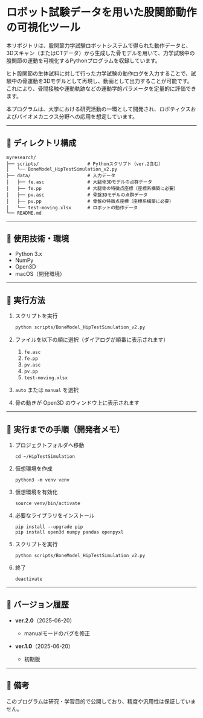 # ロボット試験データを用いた股関節動作の可視化ツール

本リポジトリは、股関節力学試験ロボットシステムで得られた動作データと、3Dスキャン（またはCTデータ）から生成した骨モデルを用いて、力学試験中の股関節の運動を可視化するPythonプログラムを収録しています。

ヒト股関節の生体試料に対して行った力学試験の動作ログを入力することで、試験中の骨運動を3Dモデルとして再現し、動画として出力することが可能です。  
これにより、骨間接触や運動軌跡などの運動学的パラメータを定量的に評価できます。

本プログラムは、大学における研究活動の一環として開発され、ロボティクスおよびバイオメカニクス分野への応用を想定しています。

---

## 📁 ディレクトリ構成

```
myresearch/
├── scripts/                  # Pythonスクリプト（ver.2含む）
│   └── BoneModel_HipTestSimulation_v2.py
├── data/                     # 入力データ
│   ├── fe.asc                # 大腿骨3Dモデルの点群データ
│   ├── fe.pp                 # 大腿骨の特徴点座標（座標系構築に必要）
│   ├── pv.asc                # 骨盤3Dモデルの点群データ
│   ├── pv.pp                 # 骨盤の特徴点座標（座標系構築に必要）
│   └── test-moving.xlsx      # ロボットの動作データ
└── README.md
```

---

## 🧪 使用技術・環境

- Python 3.x  
- NumPy  
- Open3D  
- macOS（開発環境）

---

## 🚀 実行方法

1. スクリプトを実行  
   ```bash
   python scripts/BoneModel_HipTestSimulation_v2.py
   ```

2. ファイルを以下の順に選択（ダイアログが順番に表示されます）  
   1. `fe.asc`  
   2. `fe.pp`  
   3. `pv.asc`  
   4. `pv.pp`  
   5. `test-moving.xlsx`

3. `auto` または `manual` を選択  
4. 骨の動きが Open3D のウィンドウ上に表示されます

---

## 🧾 実行までの手順（開発者メモ）

1. プロジェクトフォルダへ移動  
   ```
   cd ~/HipTestSimulation
   ```

2. 仮想環境を作成  
   ```
   python3 -m venv venv
   ```

3. 仮想環境を有効化  
   ```
   source venv/bin/activate
   ```

4. 必要なライブラリをインストール  
   ```
   pip install --upgrade pip
   pip install open3d numpy pandas openpyxl
   ```

5. スクリプトを実行  
   ```
   python scripts/BoneModel_HipTestSimulation_v2.py
   ```

6. 終了  
   ```
   deactivate
   ```

---

## 📝 バージョン履歴

- **ver.2.0**（2025-06-20）  
  - manualモードのバグを修正

- **ver.1.0**（2025-06-20）  
  - 初期版

---

## 📌 備考

このプログラムは研究・学習目的で公開しており、精度や汎用性は保証していません。
